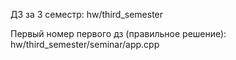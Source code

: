 ДЗ за 3 семестр: hw/third_semester

Первый номер первого дз (правильное решение): hw/third_semester/seminar/app.cpp
